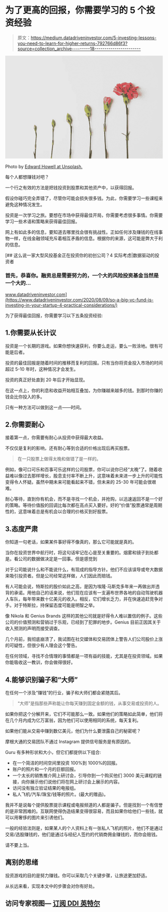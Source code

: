 # 为了更高的回报，你需要学习的 5 个投资经验

> 原文：<https://medium.datadriveninvestor.com/5-investing-lessons-you-need-to-learn-for-higher-returns-792766d86f3?source=collection_archive---------18----------------------->

![](img/ea53dab04c1dbaaa5399ade9376a1f43.png)

Photo by [Edward Howell at Unsplash.](https://unsplash.com/photos/VlTJdP8ZY1c)

每个人都想赚钱对吧？

一个行之有效的方法是把钱投资到股票和其他资产中，以获得回报。

假设你碰巧完全弄错了，尽管你可能会损失很多钱。为此，你需要学习一些课程来避免这种情况发生。

投资是一次学习之旅。要想在市场中获得最佳开局，你需要考虑很多事情。你需要学习一些术语和策略来获得最佳回报。

网上有如此多的信息，要知道去哪里找会很有挑战性。正如任何涉及赚钱的在线事物一样，在线金融领域充斥着相互矛盾的信息。根据你的来源，这可能是弊大于利的信息。

[](https://www.datadriveninvestor.com/2020/08/09/so-a-big-vc-fund-is-investing-in-your-startup-4-practical-considerations/) [## 这么说一家大型风投基金正在投资你的初创公司？4 实际考虑|数据驱动的投资者

### 首先，恭喜你。融资总是需要努力的，一个大的风险投资基金当然是一个大的…

www.datadriveninvestor.com](https://www.datadriveninvestor.com/2020/08/09/so-a-big-vc-fund-is-investing-in-your-startup-4-practical-considerations/) 

为了获得最佳回报，你需要学习以下五条投资经验:

## 1.你需要从长计议

投资是一个长期的游戏。如果你想快速获利，你要么走运，要么一败涂地。很有可能是后者。

投资的最佳回报是随着时间的推移而复利的回报。只有当你将资金投入市场的时间超过 5-10 年时，这种情况才会发生。

投资的真正好处直到 20 年后才开始显现。

在这一点上，你的利息和收益开始相互叠加，为你赚越来越多的钱。到那时你赚的钱会比你投入的多。

只有一种方法可以做到这一点——时间。

## 2.你需要耐心

接着第一点，你需要有耐心从投资中获得最大收益。

不仅仅是复利的影响，还有耐心等到合适的价格出现后再买股票。

> 在一只股票上做得太晚和做错了是一样的。

例如，像可口可乐和百事可乐这样的公司股票，你可以说你已经“太晚”了。随着收益难以像过去那样增长，股息支付率不断上升，这意味着未来进一步上升的可能性变得令人怀疑。虽然中期未来可能看起来不错，但未来的 25-30 年可能会很艰难。

耐心等待，直到你有机会，而不是寻找一个机会，并抢购，以迅速返回不是一个好的策略。等待价值股的回调比每次都在高点买入要好。好的“价值”股票通常是周期性的，这意味着总是有机会以合理的价格买到好股票。

## 3.态度严肃

你知道一句老话，如果某件事好得不像真的，那么它可能就是真的。

当你在投资世界中航行时，将这句话牢记在心是至关重要的。烟雾和镜子到处都是。看公司的数据做决定是一回事。但是感觉到

对于公司能说什么和不能说什么，有现成的指导方针。他们不应该误导或夸大数据来吸引投资者。但是公司经常这样做，人们因此而赔钱。

有人可能会说，特斯拉的股价如此之高，是因为埃隆·马斯克多年来一再做出并违背的承诺。用他自己的话来说，他们现在应该有一支遍布世界各地的自动驾驶机器人车队，每年带来数十亿美元的收入。相反，它们增长乏力，并在快速追赶竞争对手。对于特斯拉，持保留态度可能是明智之举。

像 Nikola 和 Genius Brands 这样的其他公司就是好得令人难以置信的例子。这些公司的价值预测和营销过于乐观，已经到了犯罪的地步。Genius 目前正因其关于收入预测的声明而接受调查。

几个月前，我彻底崩溃了，我试图在社交媒体和交易团体上警告人们公司股价上涨的可疑性，但很少有人理会这个警告。

在任何领域，寻找不合情理的事情都是一项有益的技能，尤其是在投资领域。如果你能吸收这一教训，你会做得很好。

## 4.能够识别骗子和“大师”

在任何一个涉及“赚钱”的行业，骗子和大师们都会紧随其后。

> “大师”是指那些声称能让你每天赚到固定金额的钱，从事交易或投资的人。

如果你把这个分解开来，它们不可能那么一致。如果他们的策略如此简单，他们将在几个月内成为亿万富翁，因为他们可以使用相同的系统，每天复利。

如果他们能从交易中赚到数亿美元，他们为什么要泄露自己的秘密呢？

摩根大通的交易团队不通过 Instagram 提供信号服务是有原因的。

Guru 有多种形状和大小，但它们都提供以下组合:

*   在一个简洁的时间空间里投资 100%到 1000%的回报。
*   账户的照片和一个月的巨额回报。
*   一个太长的销售推介网上研讨会，引导你到一个购买他们 3000 美元课程的链接，向你展示他们说他们将在网上研讨会上展示的内容。
*   访问没有独立验证结果的电报组。
*   私人飞机/汽车/珠宝/钱等的照片。(最大的赠品)。

我并不是说每个提供股票提示课程或电报频道的人都是骗子。但是找到一个有信誉的是非常困难的。互联网使得伪造结果变得很容易，而且如果你给他们一些钱，就可以用奢侈的图片来引诱他们。

一般的经验法则是，如果某人的个人资料上有一张私人飞机的照片，他们不是通过交易/选股赚钱的，他们是通过与经纪人签约的代销商佣金赚钱的，而你会赔钱。

请不要上当。

## 离别的思绪

投资游戏的目的是努力赚钱。你可以采取几个关键步骤，让旅途更加舒适。

从长远来看，实现本文中的步骤会对你有好处。

## 访问专家视图— [订阅 DDI 英特尔](https://datadriveninvestor.com/ddi-intel)
